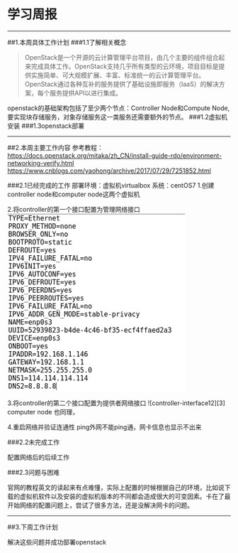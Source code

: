 # 学习周报


---

##1.本周具体工作计划
###1.1了解相关概念

> OpenStack是一个开源的云计算管理平台项目，由几个主要的组件组合起来完成具体工作。OpenStack支持几乎所有类型的云环境，项目目标是提供实施简单、可大规模扩展、丰富、标准统一的云计算管理平台。OpenStack通过各种互补的服务提供了基础设施即服务（IaaS）的解决方案，每个服务提供API以进行集成。

openstack的基础架构包括了至少两个节点：Controller Node和Compute Node,要实现块存储服务，对象存储服务这一类服务还需要额外的节点。
###1.2虚拟机安装
###1.3openstack部署

---

##2.本周主要工作内容
参考教程：
https://docs.openstack.org/mitaka/zh_CN/install-guide-rdo/environment-networking-verify.html
https://www.cnblogs.com/yaohong/archive/2017/07/29/7251852.html

###2.1已经完成的工作
部署环境：虚拟机virtualbox
系统：centOS7
1.创建controller node和computer node这两个虚拟机

2.将controller的第一个接口配置为管理网络接口
![controller-interface1][2]

3.将controller的第二个接口配置为提供者网络接口
 ![controller-interface12][3]
 computer node 也同理，
 
4.重启网络并验证连通性
ping外网不能ping通，网卡信息也显示不出来

###2.2未完成工作

配置网络后的后续工作

###2.3问题与困难

官网的教程英文的读起来有点难懂，实际上配置的时候根据自己的环境，比如说下载的虚拟机软件以及安装的虚拟机版本的不同都会造成很大的可变因素。卡在了最开始网络的配置问题上，尝试了很多方法，还是没解决网卡的问题。

---

##3.下周工作计划

解决这些问题并成功部署openstack


  [1]: https://docs.openstack.org/mitaka/zh_CN/install-guide-rdo/environment-networking-verify.html
  [2]: https://raw.githubusercontent.com/flowerfanfan/Markdown-Picture/master/controller-interface1.png

